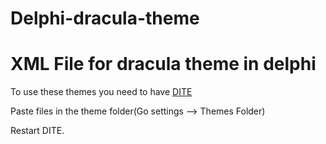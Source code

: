 # Delphi-dracula-theme
<h1>XML File for dracula theme in delphi</h1>


To use these themes you need to have <a href="https://github.com/RRUZ/delphi-ide-theme-editor" target="_blank">DITE</a>

<p>Paste files in the theme folder(Go settings --> Themes Folder)</p>
Restart DITE.
